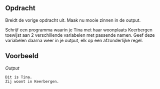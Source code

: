 ## Opdracht

Breidt de vorige opdracht uit. Maak nu mooie zinnen in de output.

Schrijf een programma waarin je Tina met haar woonplaats Keerbergen toewijst aan 2 verschillende variabelen met passende namen. Geef deze variabelen daarna weer in je output, elk op een afzonderlijke regel.


## Voorbeeld

*Output*
```
Dit is Tina.
Zij woont in Keerbergen.
```

